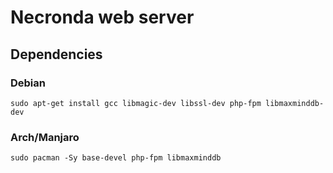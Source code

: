 
# Necronda web server


## Dependencies

### Debian

`sudo apt-get install gcc libmagic-dev libssl-dev php-fpm libmaxminddb-dev`

### Arch/Manjaro

`sudo pacman -Sy base-devel php-fpm libmaxminddb`

